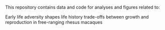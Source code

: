 This repository contains data and code for analyses and figures related to:

Early life adversity shapes life history trade-offs between growth and reproduction in free-ranging rhesus macaques


